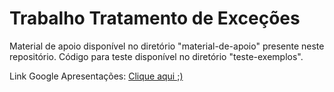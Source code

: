 # Trabalho Tratamento de Exceções

Material de apoio disponível no diretório "material-de-apoio" presente neste repositório.
Código para teste disponível no diretório "teste-exemplos".

Link Google Apresentações: 
<a href="https://docs.google.com/presentation/d/1U47SPHyPUNvXB7V6jN2W9BN6lRwpJNAC/edit?usp=sharing&ouid=118324665670524992216&rtpof=true&sd=true" target="blank">Clique aqui ;)</a>
